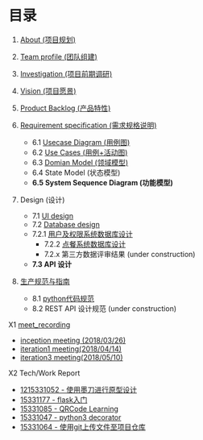 # 目录
1. [About  (项目规划)](https://github.com/sysu-badass/Dashboard/blob/master/Documents/about.md)
2. [Team profile (团队组建)](https://github.com/sysu-badass/Dashboard/blob/master/Documents/Team-profile.md)
3. [Investigation (项目前期调研)](https://github.com/sysu-badass/Dashboard/blob/master/Documents/Investigation-report.md)
4. [Vision (项目愿景)](https://github.com/sysu-badass/Dashboard/blob/master/Documents/Vision.pdf)
5. [Product Backlog (产品特性)](https://github.com/sysu-badass/Dashboard/blob/master/Documents/backlog.md) 
6. [Requirement specification (需求规格说明)](https://github.com/sysu-badass/Dashboard/tree/master/Documents/Requirement-specification)
	- 6.1 [Usecase Diagram (用例图)](https://github.com/sysu-badass/Dashboard/tree/master/Documents/Requirement-specification/Usecase-Diagram)
	- 6.2 [Use Cases (用例+活动图)](https://github.com/sysu-badass/Dashboard/tree/master/Documents/Requirement-specification/Use-cases)
	- 6.3 [Domian Model (领域模型)](https://github.com/sysu-badass/Dashboard/blob/master/Documents/Requirement-specification/Domain-Model.png)
	- 6.4 State Model (状态模型)
	- **6.5 System Sequence Diagram (功能模型)**
7. Design (设计)
	- 7.1 [UI design](https://github.com/sysu-badass/Dashboard/blob/master/Documents/UI-design.md)
	- 7.2 [Database design](https://github.com/sysu-badass/Dashboard/tree/master/Documents/database_design)
	- 7.2.1 [用户及权限系统数据库设计](https://github.com/sysu-badass/Dashboard/blob/master/Documents/database_design/%E6%9D%83%E9%99%90%E7%B3%BB%E7%BB%9F%E6%95%B0%E6%8D%AE%E5%BA%93%E8%AE%BE%E8%AE%A1.png)
		- 7.2.2 [点餐系统数据库设计](https://github.com/sysu-badass/Dashboard/blob/master/Documents/database_design/%E7%82%B9%E9%A4%90%E7%B3%BB%E7%BB%9F%E6%95%B0%E6%8D%AE%E5%BA%93%E8%AE%BE%E8%AE%A1.jpg)
		- 7.2.x 第三方数据评审结果 (under construction)
	- **7.3 API 设计**

8. [生产规范与指南](https://github.com/sysu-badass/Dashboard/tree/master/Documents/%E7%94%9F%E4%BA%A7%E8%A7%84%E8%8C%83%E4%B8%8E%E6%8C%87%E5%8D%97)
	- 8.1 [python代码规范](https://github.com/sysu-badass/Dashboard/blob/master/Documents/%E7%94%9F%E4%BA%A7%E8%A7%84%E8%8C%83%E4%B8%8E%E6%8C%87%E5%8D%97/python%E4%BB%A3%E7%A0%81%E8%A7%84%E8%8C%83.md) 
	- 8.2 REST API 设计规范 (under construction) 

X1 [meet_recording](https://github.com/sysu-badass/Dashboard/tree/master/Documents/meeting-record)
  - [inception meeting (2018/03/26)](https://github.com/sysu-badass/Dashboard/blob/master/Documents/meeting-record/inception-meeting.md)
  - [iteration1 meeting(2018/04/14)](https://github.com/sysu-badass/Dashboard/blob/master/Documents/meeting-record/iteration1-meeting.md)
  - [iteration3 meeting(2018/05/10)](https://github.com/sysu-badass/Dashboard/blob/master/Documents/meeting-record/iteration2-meeting.md)
  
X2 Tech/Work Report
  - [1215331052 - 使用墨刀进行原型设计](https://chengr25.github.io/2018/04/15/lesson5/)
  - [15331177 - flask入门](https://ishoping.github.io/hw5/)
  - [15331085 - QRCode Learning](https://8652.github.io/QR-Code/)
  - [15331047 - python3 decorator](https://saltyfish123.github.io/15331047_homework_3/)
  - [15331064 - 使用git上传文件至项目仓库](https://blog.csdn.net/qq_33361432/article/details/79919040)
